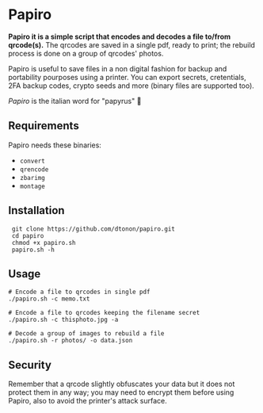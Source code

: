 # Papiro

**Papiro it is a simple script that encodes and decodes a file to/from qrcode(s).**
The qrcodes are saved in a single pdf, ready to print; the rebuild process is done on a group of qrcodes' photos.

Papiro is useful to save files in a non digital fashion for backup and portability pourposes using a printer.
You can export secrets, cretentials, 2FA backup codes, crypto seeds and more (binary files are supported too).

_Papiro_ is the italian word for "papyrus" :page_with_curl:

## Requirements

Papiro needs these binaries:

- `convert`
- `qrencode`
- `zbarimg`
- `montage`

## Installation

```
 git clone https://github.com/dtonon/papiro.git
 cd papiro
 chmod +x papiro.sh
 papiro.sh -h
 ```

 ## Usage
```
# Encode a file to qrcodes in single pdf
./papiro.sh -c memo.txt

# Encode a file to qrcodes keeping the filename secret
./papiro.sh -c thisphoto.jpg -a

# Decode a group of images to rebuild a file
./papiro.sh -r photos/ -o data.json
```

## Security

Remember that a qrcode slightly obfuscates your data but it does not protect them in any way; you may need to encrypt them before using Papiro, also to avoid the printer's attack surface.
